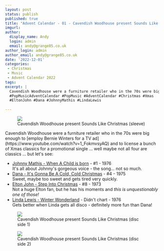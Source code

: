 ```yaml
---
layout: post
status: publish
published: true
title: "Advent Calendar - 01 - Cavendish Woodhouse present Sounds Like Christmas!"
imgurl: 
author:
  display_name: Andy
  login: admin
  email: andy@grange85.co.uk
author_login: admin
author_email: andy@grange85.co.uk
date: '2022-12-01'
categories:
 - Christmas
 - Music
 - Advent Calendar 2022
tags:
excerpt: |
  Cavendish Woodhouse were a furniture retailer who in the 70s were big enough to employ Bernie Winters for a TV ad and to license a bunch of Xmas classics for a promotional single ... well maybe not all four are classics ... but let's see:
  #PopMusicAdventCalendar #PopMusic #AdventCalendar #Christmas #Xmas
  #EltonJohn #Dana #JohnnyMathis #LindaLewis
 
---
```

<figure class="aligncenter"><img src="https://cdn.grange85.co.uk/xmas-singles/sounds-like-christmas-sleeve.jpg" class="img-responsive" /><figcaption>Cavendish Woodhouse present Sounds Like Christmas (sleeve)</figcaption></figure>
Cavendish Woodhouse were a furniture retailer who in the 70s were big enough to [employ Bernie Winters for a TV ad](https://www.youtube.com/watch?v=1_FokmvsyAQ) and to license a bunch of Xmas classics for a promotional single ... well maybe not all four are classics ... but let's see:


 - [Johnny Mathis - When A Child is born](https://www.youtube.com/watch?v=gy_WbJFAhGo) - #1 - 1976  
 It's all about Johnny's gorgeous voice - the song... not so much.
 - [Dana - It's Gonna Be A Cold, Cold Christmas](https://www.youtube.com/watch?v=9vMR3bt3ibg) - #4 - 1975  
 Sweet, maybe too sweet and gets tired very quickly.
 - [Elton John - Step Into Christmas](https://www.youtube.com/watch?v=QWMqfKjJoKc) - #8 - 1973  
 Not a huge Elton fan, but he has his moments and *this is unquestionably one of those!*
 - [Linda Lewis - Winter Wonderland](https://www.youtube.com/watch?v=YPrW9KvJQBM)  - Didn't chart - 1976  
 Gets better when Linda gets all disco - definitely more fun than Dana!


<figure class="aligncenter"><img src="https://cdn.grange85.co.uk/xmas-singles/sounds-like-christmas-disc-1.jpg" class="img-responsive" /><figcaption>Cavendish Woodhouse present Sounds Like Christmas (disc side 1)</figcaption></figure>
<figure class="aligncenter"><img src="https://cdn.grange85.co.uk/xmas-singles/sounds-like-christmas-disc-2.jpg" class="img-responsive" /><figcaption>Cavendish Woodhouse present Sounds Like Christmas (disc side 2)</figcaption></figure>
